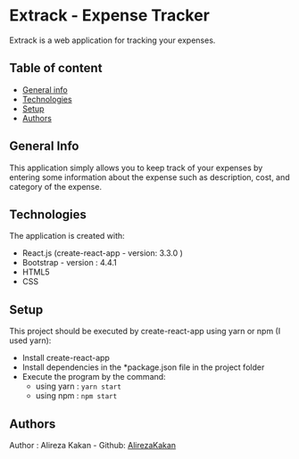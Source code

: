 # Extrack - Expense Tracker
Extrack is a web application for tracking your expenses.

## Table of content
* [General info](#general-info)
* [Technologies](#technologies)
* [Setup](#setup)
* [Authors](#authors)

## General Info
This application simply  allows you to keep track of your expenses by entering some information about the expense such as description, cost, and category of the expense.

## Technologies
The application is created with:
* React.js (create-react-app - version: 3.3.0 )
* Bootstrap - version : 4.4.1
* HTML5
* CSS

## Setup
This project should be executed by create-react-app using yarn or npm (I used yarn):
* Install create-react-app
* Install dependencies in the *package.json file in the project folder
* Execute the program by the command: 
  - using yarn : `yarn start`  
  - using npm : `npm start`
  
## Authors
Author : Alireza Kakan - Github: [AlirezaKakan](https://github.com/AlirezaKakan)
